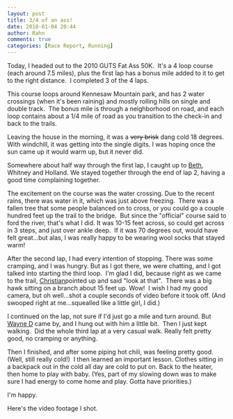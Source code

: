 ```yaml
---
layout: post
title: 3/4 of an ass!
date: 2010-01-04 20:44
author: Rahn
comments: true
categories: [Race Report, Running]
---
```

Today, I headed out to the 2010 GUTS Fat Ass 50K.  It's a 4 loop course (each around 7.5 miles), plus the first lap has a bonus mile added to it to get to the right distance.  I completed 3 of the 4 laps.

This course loops around Kennesaw Mountain park, and has 2 water crossings (when it's been raining) and mostly rolling hills on single and double track.  The bonus mile is through a neighborhood on road, and each loop contains about a 1/4 mile of road as you transition to the check-in and back to the trails.

Leaving the house in the morning, it was a <span style="text-decoration: line-through;">very brisk</span> dang cold 18 degrees. With windchill, it was getting into the single digits. I was hoping once the sun came up it would warm up, but it never did.

Somewhere about half way through the first lap, I caught up to <a href="http://lifeafter40isgreat.blogspot.com/2010/01/fat-ass-50k-race-report.html">Beth</a>, Whitney and Holland. We stayed together through the end of lap 2, having a good time complaining together.

The excitement on the course was the water crossing. Due to the recent rains, there was water in it, which was just above freezing.  There was a fallen tree that some people balanced on to cross, or you could go a couple hundred feet up the trail to the bridge.  But since the "official" course said to ford the river, that's what I did. It was 10-15 feet across, so could get across in 3 steps, and just over ankle deep.  If it was 70 degrees out, would have felt great...but alas, I was really happy to be wearing wool socks that stayed warm!

After the second lap, I had every intention of stopping. There was some cramping, and I was hungry. But as I got there, we were chatting, and I got talked into starting the third loop.  I'm glad I did, because right as we came to the trail, <a href="http://run100miles.com">Christian</a>pointed up and said "look at that".  There was a big hawk sitting on a branch about 15 feet up. Wow!  I wish I had my good camera, but oh well...shot a couple seconds of video before it took off. (And swooped right at me...squealled like a little girl, I did.)

I continued on the lap, not sure if I'd just go a mile and turn around. But <a href="http://runaultra.blogspot.com/">Wayne D</a> came by, and I hung out with him a little bit.  Then I just kept walking.  Did the whole third lap at a very casual walk. Really felt pretty good, no cramping or anything.

Then I finished, and after some piping hot chili, was feeling pretty good. (Well, still really cold!)  I then learned an important lesson. Clothes sitting in a backpack out in the cold all day are cold to put on. Back to the heater, then home to play with baby. (Yes, part of my slowing down was to make sure I had energy to come home and play. Gotta have priorities.)

I'm happy.

Here's the video footage I shot.
<object width="425" height="344" classid="clsid:d27cdb6e-ae6d-11cf-96b8-444553540000" codebase="http://download.macromedia.com/pub/shockwave/cabs/flash/swflash.cab#version=6,0,40,0"><param name="allowFullScreen" value="true" /><param name="allowscriptaccess" value="always" /><param name="src" value="http://www.youtube.com/v/DBwxu3FQWtM&amp;hl=en_US&amp;fs=1&amp;" /><param name="allowfullscreen" value="true" /><embed width="425" height="344" type="application/x-shockwave-flash" src="http://www.youtube.com/v/DBwxu3FQWtM&amp;hl=en_US&amp;fs=1&amp;" allowFullScreen="true" allowscriptaccess="always" allowfullscreen="true" /></object>
